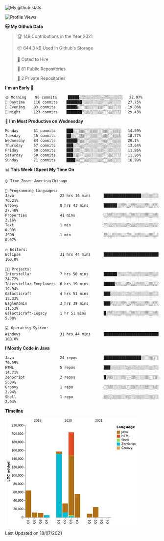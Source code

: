 ![My github stats](https://github-readme-stats.vercel.app/api?username=romvoid95&theme=gruvbox&include_all_commits=true&show_icons=true")

<!--START_SECTION:waka-->
![Profile Views](http://img.shields.io/badge/Profile%20Views-0-blue)

**🐱 My Github Data** 

> 🏆 149 Contributions in the Year 2021
 > 
> 📦 644.3 kB Used in Github's Storage 
 > 
> 💼 Opted to Hire
 > 
> 📜 61 Public Repositories 
 > 
> 🔑 2 Private Repositories  
 > 
**I'm an Early 🐤** 

```text
🌞 Morning    96 commits     █████░░░░░░░░░░░░░░░░░░░░   22.97% 
🌆 Daytime    116 commits    ███████░░░░░░░░░░░░░░░░░░   27.75% 
🌃 Evening    83 commits     █████░░░░░░░░░░░░░░░░░░░░   19.86% 
🌙 Night      123 commits    ███████░░░░░░░░░░░░░░░░░░   29.43%

```
📅 **I'm Most Productive on Wednesday** 

```text
Monday       61 commits     ███░░░░░░░░░░░░░░░░░░░░░░   14.59% 
Tuesday      45 commits     ██░░░░░░░░░░░░░░░░░░░░░░░   10.77% 
Wednesday    84 commits     █████░░░░░░░░░░░░░░░░░░░░   20.1% 
Thursday     57 commits     ███░░░░░░░░░░░░░░░░░░░░░░   13.64% 
Friday       50 commits     ███░░░░░░░░░░░░░░░░░░░░░░   11.96% 
Saturday     50 commits     ███░░░░░░░░░░░░░░░░░░░░░░   11.96% 
Sunday       71 commits     ████░░░░░░░░░░░░░░░░░░░░░   16.99%

```


📊 **This Week I Spent My Time On** 

```text
⌚︎ Time Zone: America/Chicago

💬 Programming Languages: 
Java                     22 hrs 16 mins      █████████████████░░░░░░░░   70.21% 
Groovy                   8 hrs 43 mins       ██████░░░░░░░░░░░░░░░░░░░   27.48% 
Properties               41 mins             ░░░░░░░░░░░░░░░░░░░░░░░░░   2.16% 
Text                     1 min               ░░░░░░░░░░░░░░░░░░░░░░░░░   0.09% 
JSON                     1 min               ░░░░░░░░░░░░░░░░░░░░░░░░░   0.07%

🔥 Editors: 
Eclipse                  31 hrs 44 mins      █████████████████████████   100.0%

🐱‍💻 Projects: 
Interstellar             7 hrs 50 mins       ██████░░░░░░░░░░░░░░░░░░░   24.72% 
Interstellar-Exoplanets  6 hrs 19 mins       █████░░░░░░░░░░░░░░░░░░░░   19.94% 
Galacticraft             4 hrs 51 mins       ███░░░░░░░░░░░░░░░░░░░░░░   15.33% 
EagleAdmin               3 hrs 39 mins       ███░░░░░░░░░░░░░░░░░░░░░░   11.53% 
Galacticraft-Legacy      1 hr 51 mins        █░░░░░░░░░░░░░░░░░░░░░░░░   5.88%

💻 Operating System: 
Windows                  31 hrs 44 mins      █████████████████████████   100.0%

```

**I Mostly Code in Java** 

```text
Java                     24 repos            █████████████████░░░░░░░░   70.59% 
HTML                     5 repos             ███░░░░░░░░░░░░░░░░░░░░░░   14.71% 
ZenScript                2 repos             █░░░░░░░░░░░░░░░░░░░░░░░░   5.88% 
Groovy                   1 repo              ░░░░░░░░░░░░░░░░░░░░░░░░░   2.94% 
Shell                    1 repo              ░░░░░░░░░░░░░░░░░░░░░░░░░   2.94%

```


**Timeline**

![Chart not found](https://raw.githubusercontent.com/ROMVoid95/ROMVoid95/master/charts/bar_graph.png) 


 Last Updated on 18/07/2021
<!--END_SECTION:waka-->
